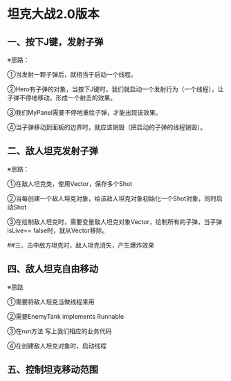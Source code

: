  # 坦克大战2.0版本

## 一、按下J键，发射子弹

※思路：

①当发射一颗子弹后，就相当于启动一个线程。

②Hero有子弹的对象，当按下J键时，我们就启动一个发射行为（一个线程），让子弹不停地移动，形成一个射击的效果。

③我们MyPanel需要不停地重绘子弹，才能出现该效果。

④当子弹移动到面板的边界时，就应该销毁（把启动的子弹的线程销毁）。



## 二、敌人坦克发射子弹

※思路：

①在敌人坦克类，使用Vector，保存多个Shot

②当每创建一个敌人坦克对象，给该敌人坦克对象初始化一个Shot对象，同时启动Shot

③在绘制敌人坦克时，需要变量敌人坦克对象Vector，绘制所有的子弹，当子弹isLive== false时，就从Vector移除。

##三、击中敌方坦克时，敌人坦克消失，产生爆炸效果

## 四、敌人坦克自由移动

※思路

①需要将敌人坦克当做线程来用

②需要EnemyTank implements Runnable

③在run方法 写上我们相应的业务代码

④在创建敌人坦克对象时，启动线程     

## 五、控制坦克移动范围

